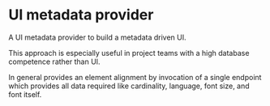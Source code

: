 # UI metadata provider
A UI metadata provider to build a metadata driven UI. 

This approach is especially useful in project teams with a high database competence rather than UI.

In general provides an element alignment by invocation of a single endpoint which provides all data required like 
cardinality, language, font size, and font itself.